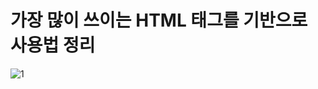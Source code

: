 # 가장 많이 쓰이는 HTML 태그를 기반으로 사용법 정리

![1](https://img1.daumcdn.net/thumb/R1280x0/?scode=mtistory2&fname=http%3A%2F%2Fcfile9.uf.tistory.com%2Fimage%2F99EBF83F5BCDE5CF17A884)
